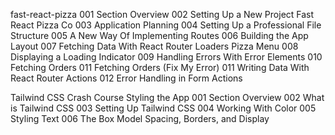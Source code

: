 fast-react-pizza
001 Section Overview
002 Setting Up a New Project Fast React Pizza Co
003 Application Planning
004 Setting Up a Professional File Structure
005 A New Way Of Implementing Routes
006 Building the App Layout
007 Fetching Data With React Router Loaders Pizza Menu
008 Displaying a Loading Indicator
009 Handling Errors With Error Elements
010 Fetching Orders
011 Fetching Orders (Fix My Error)
011 Writing Data With React Router Actions
012 Error Handling in Form Actions

Tailwind CSS Crash Course Styling the App
001 Section Overview
002 What is Tailwind CSS
003 Setting Up Tailwind CSS
004 Working With Color
005 Styling Text
006 The Box Model Spacing, Borders, and Display